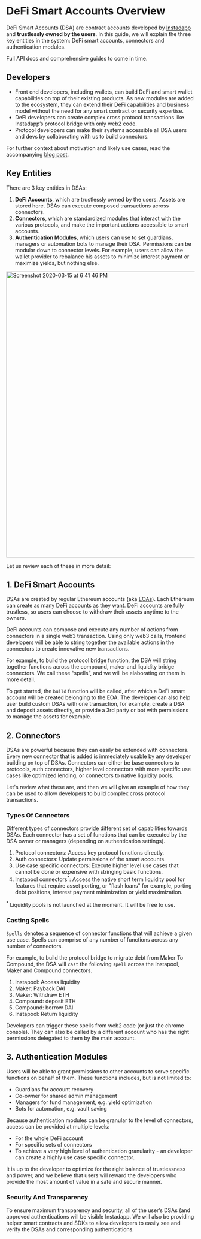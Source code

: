 # DeFi Smart Accounts Overview
DeFi Smart Accounts (DSA) are contract accounts developed by [Instadapp](http://instadapp.io) and **trustlessly owned by the users**. In this guide, we will explain the three key entities in the system: DeFi smart accounts, connectors and authentication modules. 

Full API docs and comprehensive guides to come in time.

## Developers

- Front end developers, including wallets, can build DeFi and smart wallet capabilities on top of their existing products. As new modules are added to the ecosystem, they can extend their DeFi capabilities and business model without the need for any smart contract or security expertise. 
- DeFi developers can create complex cross protocol transactions like Instadapp’s protocol bridge with only web2 code. 
- Protocol developers can make their systems accessible all DSA users and devs by collaborating with us to build connectors.

For further context about motivation and likely use cases, read the accompanying [blog post](https://blog.instadapp.io/defi-smart-accounts/).

## Key Entities
There are 3 key entities in DSAs:

1. **DeFi Accounts**, which are trustlessly owned by the users. Assets are stored here. DSAs can execute composed transactions across connectors.
2. **Connectors**, which are standardized modules that interact with the various protocols, and make the important actions accessible to smart accounts. 
3. **Authentication Modules**, which users can use to set guardians, managers or automation bots to manage their DSA. Permissions can be modular down to connector levels. For example, users can allow the wallet provider to rebalance his assets to minimize interest payment or maximize yields, but nothing else. 

<img width="763" alt="Screenshot 2020-03-15 at 6 41 46 PM" src="https://user-images.githubusercontent.com/173707/76699907-d7f9aa80-66ec-11ea-8bb1-d7d508ef44e0.png">

Let us review each of these in more detail:

## 1. DeFi Smart Accounts
DSAs are created by regular Ethereum accounts (aka [EOAs](https://ethereum.org/en/whitepaper/#ethereum-accounts)). Each Ethereum can create as many DeFi accounts as they want. DeFi accounts are fully trustless, so users can choose to withdraw their assets anytime to the owners.

DeFi accounts can compose and execute any number of actions from connectors in a single web3 transaction. Using only web3 calls, frontend developers will be able to string together the available actions in the connectors to create innovative new transactions.

For example, to build the protocol bridge function, the DSA will string together functions across the compound, maker and liquidity bridge connectors. We call these “spells”, and we will be elaborating on them in more detail.

To get started, the `build` function will be called, after which a DeFi smart account will be created belonging to the EOA. The developer can also help user build custom DSAs with one transaction, for example, create a DSA and deposit assets directly, or provide a 3rd party or bot with permissions to manage the assets for example.

## 2. Connectors
DSAs are powerful because they can easily be extended with connectors. Every new connector that is added is immediately usable by any developer building on top of DSAs. Connectors can either be base connectors to protocols, auth connectors, higher level connectors with more specific use cases like optimized lending, or connectors to native liquidity pools. 

Let's review what these are, and then we will give an example of how they can be used to allow developers to build complex cross protocol transactions. 

### Types Of Connectors
Different types of connectors provide different set of capabilities towards DSAs. Each connector has a set of functions that can be executed by the DSA owner or managers (depending on authentication settings).

1. Protocol connectors: Access key protocol functions directly. 
2. Auth connectors: Update permissions of the smart accounts.
3. Use case specific connectors: Execute higher level use cases that cannot be done or expensive with stringing basic functions. 
4. Instapool connectors<sup>*</sup>: Access the native short term liquidity pool for features that require asset porting, or "flash loans" for example, porting debt positions, interest payment minimization or yield maximization. 

<sup>*</sup> Liquidity pools is not launched at the moment. It will be free to use.

### Casting Spells

`Spells` denotes a sequence of connector functions that will achieve a given use case. Spells can comprise of any number of functions across any number of connectors. 

For example, to build the protocol bridge to migrate debt from Maker To  Compound, the DSA will `cast` the following `spell` across the Instapool, Maker and Compound connectors.

1. Instapool: Access liquidity
2. Maker: Payback DAI 
3. Maker: Withdraw ETH 
4. Compound: deposit ETH 
5. Compound: borrow DAI 
6. Instapool: Return liquidity

Developers can trigger these spells from web2 code (or just the chrome console). They can also be called by a different account who has the right permissions delegated to them by the main account. 

## 3. Authentication Modules

Users will be able to grant permissions to other accounts to serve specific functions on behalf of them. These functions includes, but is not limited to:

- Guardians for account recovery
- Co-owner for shared admin management
- Managers for fund management, e.g. yield optimization 
- Bots for automation, e.g. vault saving 

Because authentication modules can be granular to the level of connectors, access can be provided at multiple levels: 
- For the whole DeFi account 
- For specific sets of connectors 
- To achieve a very high level of authentication granularity - an developer can create a highly use case specific connector.

It is up to the developer to optimize for the right balance of trustlessness and power, and we believe that users will reward the developers who provide the most amount of value in a safe and secure manner.


### Security And Transparency
To ensure maximum transparency and security, all of the user’s DSAs (and approved authentications will be visible Instadapp. We will also be providing helper smart contracts and SDKs to allow developers to easily see and verify the DSAs and corresponding authentications. 
